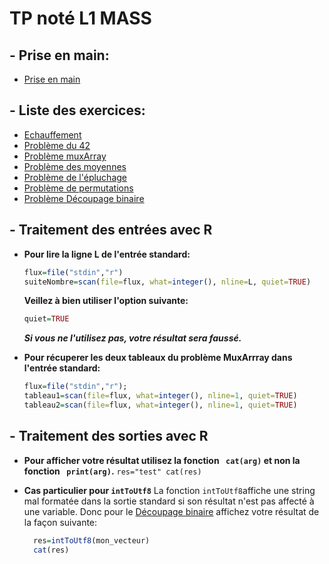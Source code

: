 # TP noté L1 MASS


## - **Prise en main**:
+ [Prise en main](https://github.com/GRnice/concoursProgram/blob/master/priseEnMain.md "Prise en main")

## - Liste des exercices:
+ [Echauffement](https://github.com/GRnice/concoursProgram/blob/master/echauffement.md "échauffement")
+ [Problème du 42](https://github.com/GRnice/concoursProgram/blob/master/Exercice42.md "Le 42")
+ [Problème muxArray](https://github.com/GRnice/concoursProgram/blob/master/MuxArray.md "MuxArray")
+ [Problème des moyennes](https://github.com/GRnice/concoursProgram/blob/master/moyenne.md "Moyennes")
+ [Problème de l'épluchage](https://github.com/GRnice/concoursProgram/blob/master/epluchage.md "Epluchage")
+ [Problème de permutations](https://github.com/GRnice/concoursProgram/blob/master/permutation.md "Permutations")
+ [Problème Découpage binaire](https://github.com/GRnice/concoursProgram/blob/master/decoupageBinaire.md "SplitAndCast")


## - Traitement des entrées avec R

+ **Pour lire la ligne L de l'entrée standard:**
  ```R
  flux=file("stdin","r")
  suiteNombre=scan(file=flux, what=integer(), nline=L, quiet=TRUE)
  ```

  **Veillez à bien utiliser l'option suivante:**
  ```R
  quiet=TRUE
  ```
  ***Si vous ne l'utilisez pas, votre résultat sera faussé.***


+ **Pour récuperer les deux tableaux du problème MuxArrray dans l'entrée standard:**


  ```R
  flux=file("stdin","r");
  tableau1=scan(file=flux, what=integer(), nline=1, quiet=TRUE)
  tableau2=scan(file=flux, what=integer(), nline=1, quiet=TRUE)
  ```

## - Traitement des sorties avec R

+ **Pour afficher votre résultat utilisez la fonction ``` cat(arg)``` et non la fonction ``` print(arg)```.** ``` res="test" cat(res) ```
  
+ **Cas particulier pour ``` intToUtf8 ```**
  La fonction ``` intToUtf8 ```affiche une string mal formatée dans la sortie standard si son résultat n'est pas affecté à une variable. Donc pour le [Découpage binaire](https://github.com/GRnice/concoursProgram/blob/master/decoupageBinaire.md "SplitAndCast") affichez votre résultat de la façon suivante:

  ```R
    res=intToUtf8(mon_vecteur)
    cat(res)
  ```


